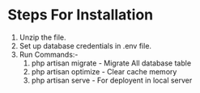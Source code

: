 # Steps For Installation

1. Unzip the file. 
2. Set up database credentials in .env file.
3. Run Commands:-
    1. php artisan migrate - Migrate All database table
    2. php artisan optimize - Clear cache memory
    3. php artisan serve - For deployent in local server


